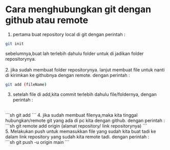 # Cara menghubungkan git dengan github atau remote
1. pertama buat repository local di git dengan perintah : <br>
```sh
git init
```
sebelumnya,buat lah terlebih dahulu folder untuk di jadikan folder repositorynya.
<br>
<br>
2. jika sudah membuat folder repositorynya. lanjut membuat file untuk nanti di kirimkan ke githubnya dengan remote. dengan perintah : 
```sh
git add (fileName)
```
3. setelah file di add,kita commit terlebih dahulu file/foldernya, dengan perintah :
<br>
```sh
git add
```
4. jika sudah membuat filenya,maka kita tinggal hubungkan/remote git yang ada di pc kita dengan github. dengan perintah :
<br>
```sh git remote add origin (alamat repository/ link repositorynya)
```
<br>
5. Melakukan push untuk memasukkan file yang sudah kita buat tadi ke dalam link repository yang sudah kita remote tadi. dengan perintah :
<br>
```sh
git push -u origin main
```
<br>










